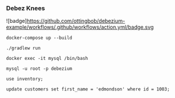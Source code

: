 ### Debez Knees

![badge]https://github.com/ottingbob/debezium-example/workflows/.github/workflows/action.yml/badge.svg

`docker-compose up --build`

`./gradlew run`

`docker exec -it mysql /bin/bash`

`mysql -u root -p debezium`

`use inventory;`

`update customers set first_name = 'edmondson' where id = 1003;`